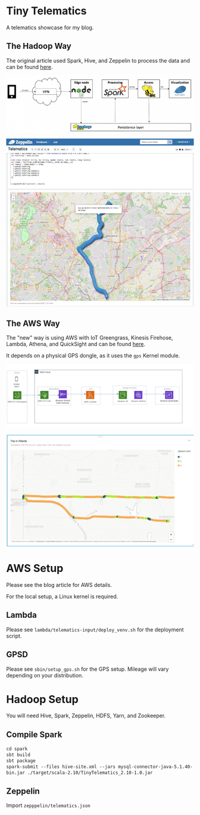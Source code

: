 # Tiny Telematics
A telematics showcase for my blog.
 
## The Hadoop Way
The original article used Spark, Hive, and Zeppelin to process the data and can be found [here](https://chollinger.com/blog/2017/03/tiny-telematics-with-spark-and-zeppelin/).

![Hadoop Architecture](./docs/hadoop-arch.png)

![Zeppelin](./docs/zeppelin.jpg)

## The AWS Way
The "new" way is using AWS with IoT Greengrass, Kinesis Firehose, Lambda, Athena, and QuickSight and can be found [here](https://chollinger.com/blog/2019/08/how-i-built-a-tiny-real-time-telematics-application-on-aws/).

It depends on a physical GPS dongle, as it uses the `gps` Kernel module.


![AWS Architecture](./docs/aws-arch.png)

![AWS Architecture](./docs/aws-visual.png)

# AWS Setup
Please see the blog article for AWS details.

For the local setup, a Linux kernel is required.

## Lambda
Please see `lambda/telematics-input/deploy_venv.sh` for the deployment script.

## GPSD
Please see `sbin/setup_gps.sh` for the GPS setup. Mileage will vary depending on your distribution.

# Hadoop Setup
You will need Hive, Spark, Zeppelin, HDFS, Yarn, and Zookeeper.

## Compile Spark
```
cd spark
sbt build
sbt package
spark-submit --files hive-site.xml --jars mysql-connector-java-5.1.40-bin.jar ./target/scala-2.10/TinyTelematics_2.10-1.0.jar
```

## Zeppelin
Import `zepppelin/telematics.json`


